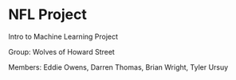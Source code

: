 # NFL Project
Intro to Machine Learning Project

Group: Wolves of Howard Street

Members: Eddie Owens, Darren Thomas, Brian Wright, Tyler Ursuy
